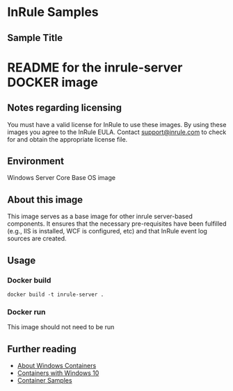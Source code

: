# InRule Samples

## Sample Title

# README for the inrule-server DOCKER image

## Notes regarding licensing

You must have a valid license for InRule to use these images. By using these images you agree to the InRule EULA.
Contact support@inrule.com to check for and obtain the appropriate license file.

## Environment

Windows Server Core Base OS image

## About this image

This image serves as a base image for other inrule server-based components. It ensures that the necessary pre-requisites have been fulfilled (e.g., IIS is installed, WCF is configured, etc) and that InRule event log sources are created.

## Usage

### Docker build

```docker build -t inrule-server .```



### Docker run

This image should not need to be run



## Further reading

* [About Windows Containers](https://msdn.microsoft.com/en-us/virtualization/windowscontainers/about/index)
* [Containers with Windows 10](https://docs.microsoft.com/en-us/virtualization/windowscontainers/quick-start/quick-start-windows-10)
* [Container Samples](https://msdn.microsoft.com/en-us/virtualization/windowscontainers/samples/)